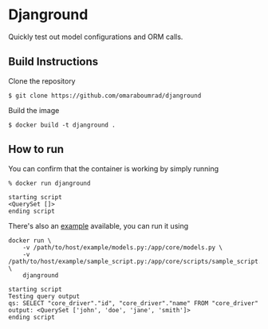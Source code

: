 # Djanground

Quickly test out model configurations and ORM calls.

## Build Instructions

Clone the repository

```shell
$ git clone https://github.com/omaraboumrad/djanground
```

Build the image

```shell
$ docker build -t djanground .
```

## How to run

You can confirm that the container is working by simply running

```shell
% docker run djanground

starting script
<QuerySet []>
ending script
```

There's also an [example](./example) available, you can run it using

```shell
docker run \
    -v /path/to/host/example/models.py:/app/core/models.py \
    -v /path/to/host/example/sample_script.py:/app/core/scripts/sample_script.py \
    djanground

starting script
Testing query output
qs: SELECT "core_driver"."id", "core_driver"."name" FROM "core_driver"
output: <QuerySet ['john', 'doe', 'jane', 'smith']>
ending script
```

